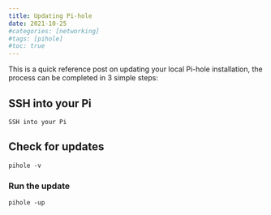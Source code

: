 ```yaml
---
title: Updating Pi-hole
date: 2021-10-25
#categories: [networking]
#tags: [pihole]
#toc: true
---
```


This is a quick reference post on updating your local Pi-hole installation, the process can be completed in 3 simple steps:

## SSH into your Pi

```shell
SSH into your Pi
```

## Check for updates
```shell
pihole -v
```

### Run the update
```shell
pihole -up
```
